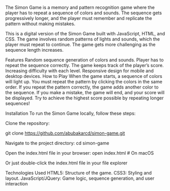The Simon Game is a memory and pattern recognition game where the player has to repeat a sequence of colors and sounds. The sequence gets progressively longer, and the player must remember and replicate the pattern without making mistakes.

This is a digital version of the Simon Game built with JavaScript, HTML, and CSS. The game involves random patterns of lights and sounds, which the player must repeat to continue. The game gets more challenging as the sequence length increases.

Features
Random sequence generation of colors and sounds.
Player has to repeat the sequence correctly.
The game keeps track of the player’s score.
Increasing difficulty with each level.
Responsive design for mobile and desktop devices.
How to Play
When the game starts, a sequence of colors will light up.
You must repeat the pattern by clicking the colors in the same order.
If you repeat the pattern correctly, the game adds another color to the sequence.
If you make a mistake, the game will end, and your score will be displayed.
Try to achieve the highest score possible by repeating longer sequences!

Installation
To run the Simon Game locally, follow these steps:

Clone the repository:

git clone https://github.com/abubakarcd/simon-game.git

Navigate to the project directory: cd simon-game

Open the index.html file in your browser:
open index.html # On macOS

Or just double-click the index.html file in your file explorer

Technologies Used 
HTML5: Structure of the game.
 CSS3: Styling and layout.
  JavaScript/JQuery: Game logic, sequence generation, and user interaction
